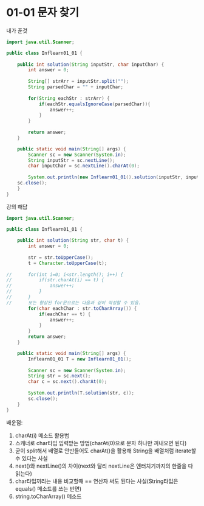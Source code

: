 # 01-01 문자 찾기

내가 푼것
```java
import java.util.Scanner;

public class Inflearn01_01 {
	
	public int solution(String inputStr, char inputChar) {
		int answer = 0;
		
		String[] strArr = inputStr.split("");
		String parsedChar = "" + inputChar;
		
		for(String eachStr : strArr) {
			if(eachStr.equalsIgnoreCase(parsedChar)){
				answer++;
			}
		}
		
		return answer;
	}

	public static void main(String[] args) {
		Scanner sc = new Scanner(System.in);
		String inputStr = sc.nextLine();
		char inputChar = sc.nextLine().charAt(0);
		
		System.out.println(new Inflearn01_01().solution(inputStr, inputChar));
    sc.close();
	}
}
```

강의 해답
```java
import java.util.Scanner;

public class Inflearn01_01 {
	
	public int solution(String str, char t) {
		int answer = 0;
		
		str = str.toUpperCase();
		t = Character.toUpperCase(t);
		
//		for(int i=0; i<str.length(); i++) {
//			if(str.charAt(i) == t) {
//				answer++;
//			}
//		}
//		또는 향상된 for문으로는 다음과 같이 작성할 수 있음.
		for(char eachChar : str.toCharArray()) {
			if(eachChar == t) {
				answer++;
			}
		}		
		return answer;
	}

	public static void main(String[] args) {
		Inflearn01_01 T = new Inflearn01_01();
		
		Scanner sc = new Scanner(System.in);
		String str = sc.next();
		char c = sc.next().charAt(0);
		
		System.out.println(T.solution(str, c));
		sc.close();
	}
}
```

배운점:
1. charAt(i) 메소드 활용법
2. 스캐너로 char타입 입력받는 방법(charAt(0)으로 문자 하나만 꺼내오면 된다)
3. 굳이 split해서 배열로 안만들어도 charAt()을 활용해 String을 배열처럼 iterate할 수 있다는 사실
4. next()와 nextLine()의 차이(next와 달리 nextLine은 엔터치기까지의 한줄을 다 읽는다)
5. char타입끼리는 내용 비교할때 == 연산자 써도 된다는 사실(String타입은 equals() 메소드를 쓰는 반면)
6. string.toCharArray() 메소드
